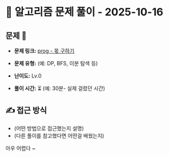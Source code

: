# 📝 알고리즘 문제 풀이 - 2025-10-16

## 문제 📖

- **문제 링크:** [prog - 몫 구하기](https://school.programmers.co.kr/learn/courses/30/lessons/120805)

- **문제 유형:** (예: DP, BFS, 이분 탐색 등)

- **난이도:** Lv.0

- **풀이 시간:** ⏳ (예: 30분- 실제 걸렸던 시간)

## ✍ 접근 방식

- (어떤 방법으로 접근했는지 설명)
- (다른 풀이를 참고했다면 어떤걸 배웠는지)

아우 어렵다 ~
